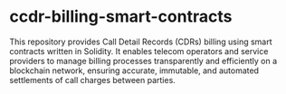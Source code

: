 # ccdr-billing-smart-contracts
This repository provides Call Detail Records (CDRs) billing using smart contracts written in Solidity. It enables telecom operators and service providers to manage billing processes transparently and efficiently on a blockchain network, ensuring accurate, immutable, and automated settlements of call charges between parties.
